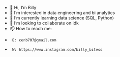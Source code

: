 - 👋 Hi, I’m Billy
- 👀 I’m interested in data engineering and bi analytics
- 🌱 I’m currently learning data science (SQL, Python)
- 💞️ I’m looking to collaborate on idk
- 📫 How to reach me: 
-      E: cenb707@gmail.com
-      W: https://www.instagram.com/billy_bitess

<!---
bcen707/bcen707 is a ✨ special ✨ repository because its `README.md` (this file) appears on your GitHub profile.
You can click the Preview link to take a look at your changes.
--->
